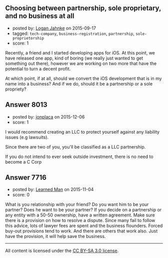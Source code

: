 ## Choosing between partnership, sole proprietary, and no business at all

- posted by: [Logan Jahnke](https://stackexchange.com/users/5204404/logan-jahnke) on 2015-09-17
- tagged: `tech-company`, `business-registration`, `partnership`, `sole-proprietorship`
- score: 1

<p>Recently, a friend and I started developing apps for iOS. At this point, we have released one app, kind of boring (we really just wanted to get something out there), however we are working on two more that have the potential to turn a decent profit. </p>

<p>At which point, if at all, should we convert the iOS development that is in my name into a business? And if we do, should it be a partnership or a sole propriety?</p>



## Answer 8013

- posted by: [jonplaca](https://stackexchange.com/users/2609292/jonplaca) on 2015-12-06
- score: 1

<p>I would recommend creating an LLC to protect yourself against any liability issues (e.g lawsuits). </p>

<p>Since there are two of you, you'll be classified as a LLC partnership. </p>

<p>If you do not intend to ever seek outside investment, there is no need to become a C Corp</p>



## Answer 7716

- posted by: [Learned Man](https://stackexchange.com/users/7236940/learned-man) on 2015-11-04
- score: 0

<p>What is you relationship with your friend? Do you want him to be your partner? Does he want to be your partner? If you decide on a partnership or any entity with a 50-50 ownership, have a written agreement. Make sure there is a provision on how to resolve a dispute. Since many fail to follow this advice, lots of lawyer fees are spent and the business flounders. Forced buy-out provisions tend to work. And there are others that work also. Just have the provision, it will help save the business.</p>




---

All content is licensed under the [CC BY-SA 3.0 license](https://creativecommons.org/licenses/by-sa/3.0/).
